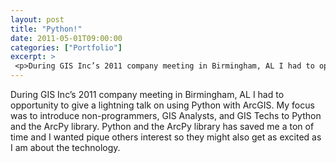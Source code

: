```yaml
---
layout: post
title: "Python!"
date: 2011-05-01T09:00:00
categories: ["Portfolio"]
excerpt: >
 <p>During GIS Inc’s 2011 company meeting in Birmingham, AL I had to opportunity to give a lightning talk on using Python with ArcGIS. My focus was to introduce non-programmers, GIS Analysts, and GIS Techs to Python and the ArcPy library. Python and the ArcPy library has saved me a ton of time and I wanted pique others interest so they might also get as excited as I am about the technology.</p>
---
```

<p>During GIS Inc’s 2011 company meeting in Birmingham, AL I had to opportunity to give a lightning talk on using Python with ArcGIS. My focus was to introduce non-programmers, GIS Analysts, and GIS Techs to Python and the ArcPy library. Python and the ArcPy library has saved me a ton of time and I wanted pique others interest so they might also get as excited as I am about the technology.</p>

